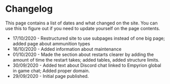 # Changelog

This page contains a list of dates and what changed on the site. You can use this to figure out if you need to update yourself on the page contents.

* 17/10/2020 - Restructured site to use subpages instead of one big page; added page about ammunition types
* 16/10/2020 - Added information about maintenance
* 01/10/2020 - Made the section about restarts clearer by adding the amount of time the restart takes; added tables, added structure limits.
* 30/09/2020 - Added text about Discord chat linked to Empyrion global in game chat; Added proper domain.
* 29/09/2020 - Initial page published.
